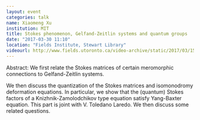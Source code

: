 ```yaml
---
layout: event
categories: talk
name: Xiaomeng Xu
institution: MIT
title: Stokes phenomenon, Gelfand-Zeitlin systems and quantum groups
date: "2017-03-30 11:10"
location: "Fields Institute, Stewart Library"
videourl: http://www.fields.utoronto.ca/video-archive/static/2017/03/1511-16681/mergedvideo.ogv
---
```

Abstract: We first relate the Stokes matrices of certain meromorphic connections to Gelfand-Zeitlin systems.

We then discuss the quantization of the Stokes matrices and isomonodromy deformation equations. In particular, we show that the (quantum) Stokes factors of a Knizhnik-Zamolodchikov type equation satisfy Yang-Baxter equation. This part is joint with V. Toledano Laredo. We then discuss some related questions.
